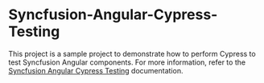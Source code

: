 # Syncfusion-Angular-Cypress-Testing
This project is a sample project to demonstrate how to perform Cypress to test Syncfusion Angular components. For more information, refer to the [Syncfusion Angular Cypress Testing](https://ej2.syncfusion.com/angular/documentation/common/testing/#cypress) documentation.
